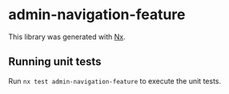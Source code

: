 # admin-navigation-feature

This library was generated with [Nx](https://nx.dev).

## Running unit tests

Run `nx test admin-navigation-feature` to execute the unit tests.
